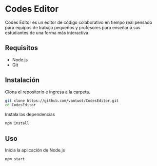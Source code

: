 # Codes Editor

Codes Editor es un editor de código colaborativo en tiempo real pensado para equipos de trabajo pequeños y profesores para enseñar a sus estudiantes de una forma más interactiva.

## Requisitos

* Node.js
* Git

## Instalación

Clona el repositorio e ingresa a la carpeta.

```bash
git clone https://github.com/vantwot/CodesEditor.git
cd CodesEditor
```

Instala las dependencias
```bash
npm install
```

## Uso
Inicia la aplicación de Node.js
```bash
npm start
```